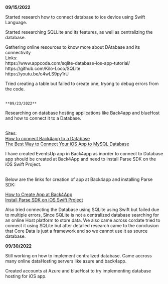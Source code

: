   **09/15/2022**
<p>Started research how to connect database to ios device using Swift Language.

<p>Started researching SQLLite and its features, as well as centralizing the database.</p>

<p> Gathering online resources to know more about DAtabase and its connectivity<br>
  Links:<br>
  https://www.appcoda.com/sqlite-database-ios-app-tutorial/ <br>
  https://github.com/Kilo-Loco/SQLite<br>
  https://youtu.be/c4wLS9py1rU
 
  <p> Tried creating a table but failed to create one, tryong to debug errors from the code.
   <br>
    <br>
    
    **09/23/2022**
  <p>Researching on database hosting applications like Back4app and blueHost and how to connect it to a Database.</p><br>
  Sites:<br>
  <a href="https://www.back4app.com/docs/database-hub/connect">How to connect Back4app to a Database</a><br>
  <a href="https://codewithchris.com/iphone-app-connect-to-mysql-database/">The Best Way to Connect Your iOS App to MySQL Database</a><br>

  <p>I have created EventsUp app in Back4app as inorder to connect to Database app should be created at Back4App and need to install Parse SDK on the iOS Swift Project.</p><br>
  Below are the links for creation of app at Back4app and installing Parse SDK:<br>

  <a href="https://www.back4app.com/docs/get-started/new-parse-app">How to Create App at Back4App</a><br>
  <a href="https://www.back4app.com/docs/ios/parse-swift-sdk">Install Parse SDK on iOS Swift Project</a><br>
  
  <p> Also tried connecting the Database using SQLite using Swift but failed due to multiple errors, Since SQLite is not a centralized database searching for an online Host platform to store data. We also came across cordate tried to connect it using SQLite but after detailed research came to the conclusion that Core Data is just a framework and so we cannot use it as source database.</p>  

**09/30/2022**
<p> Still working on how to implement centralized database. Came accross many online dataHosting servers like azure and back4app.
  
<p> Created accounts at Azure and blueHost to try implementing database hosting for iOS app.